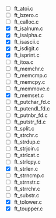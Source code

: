 - [ ] ft_atoi.c
- [ ] ft_bzero.c
- [ ] ft_calloc.c
- [x] ft_isalnum.c
- [x] ft_isalpha.c
- [x] ft_isascii.c
- [x] ft_isdigit.c
- [x] ft_isprint.c
- [ ] ft_itoa.c
- [ ] ft_memchr.c
- [ ] ft_memcmp.c
- [ ] ft_memcpy.c
- [ ] ft_memmove.c
- [x] ft_memset.c
- [ ] ft_putchar_fd.c
- [ ] ft_putendl_fd.c
- [ ] ft_putnbr_fd.c
- [ ] ft_putstr_fd.c
- [ ] ft_split.c
- [ ] ft_strchr.c
- [ ] ft_strdup.c
- [ ] ft_strjoin.c
- [ ] ft_strlcat.c
- [ ] ft_strlcpy.c
- [x] ft_strlen.c
- [ ] ft_strncmp.c
- [ ] ft_strnstr.c
- [ ] ft_strrchr.c
- [ ] ft_substr.c
- [x] ft_tolower.c
- [x] ft_toupper.c
